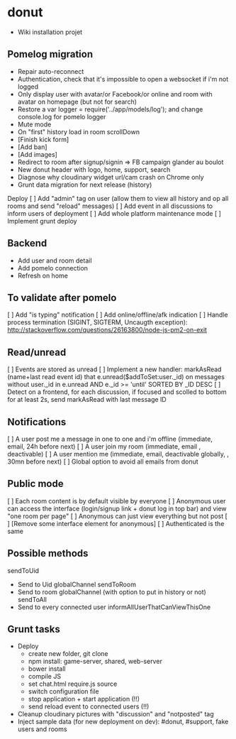 donut
====

- Wiki installation projet

## Pomelog migration
* Repair auto-reconnect
* Authentication, check that it's impossible to open a websocket if i'm not logged
* Only display user with avatar/or Facebook/or online and room with avatar on homepage (but not for search)
* Restore a var logger = require('../app/models/log'); and change console.log for pomelo logger
* Mute mode
* On "first" history load in room scrollDown
* [Finish kick form]
* [Add ban]
* [Add images]
* Redirect to room after signup/signin => FB campaign glander au boulot
* New donut header with logo, home, support, search
* Diagnose why cloudinary widget url/cam crash on Chrome only
* Grunt data migration for next release (history)

Deploy
[ ] Add "admin" tag on user (allow them to view all history and op all rooms and send "reload" messages)
[ ] Add event in all discussions to inform users of deployment
[ ] Add whole platform maintenance mode
[ ] Implement grunt deploy

## Backend
* Add user and room detail
* Add pomelo connection
* Refresh on home

## To validate after pomelo

[ ] Add "is typing" notification
[ ] Add online/offline/afk indication
[ ] Handle process termination (SIGINT, SIGTERM, Uncaugth exception): http://stackoverflow.com/questions/26163800/node-js-pm2-on-exit

## Read/unread
[ ] Events are stored as unread
[ ] Implement a new handler: markAsRead (name+last read event id) that e.unread($addToSet:user._id) on messages without user._id in e.unread AND e._id >= 'until' SORTED BY _ID DESC
[ ] Detect on a frontend, for each discussion, if focused and scolled to bottom for at least 2s, send markAsRead with last message ID

## Notifications
[ ] A user post me a message in one to one and i'm offline (immediate, email, 24h before next)
[ ] A user join my room (immediate, email , deactivable)
[ ] A user mention me (immediate, email, deactivable globally, , 30mn before next)
[ ] Global option to avoid all emails from donut

## Public mode
[ ] Each room content is by default visible by everyone
[ ] Anonymous user can access the interface (login/signup link + donut log in top bar) and view "one room per page"
[ ] Anonymous can just view everything but not post
[ ] [Remove some interface element for anonymous]
[ ] Authenticated is the same

## Possible methods
sendToUid
* Send to Uid globalChannel
sendToRoom
* Send to room globalChannel (with option to put in history or not)
sendToAll
* Send to every connected user
informAllUserThatCanViewThisOne

## Grunt tasks
- Deploy
  - create new folder, git clone
  - npm install: game-server, shared, web-server
  - bower install
  - compile JS
  - set chat.html require.js source
  - switch configuration file
  - stop application + start application (!!)
  - send reload event to connected users (!!)
- Cleanup cloudinary pictures with "discussion" and "notposted" tag
- Inject sample data (for new deployment on dev): #donut, #support, fake users and rooms